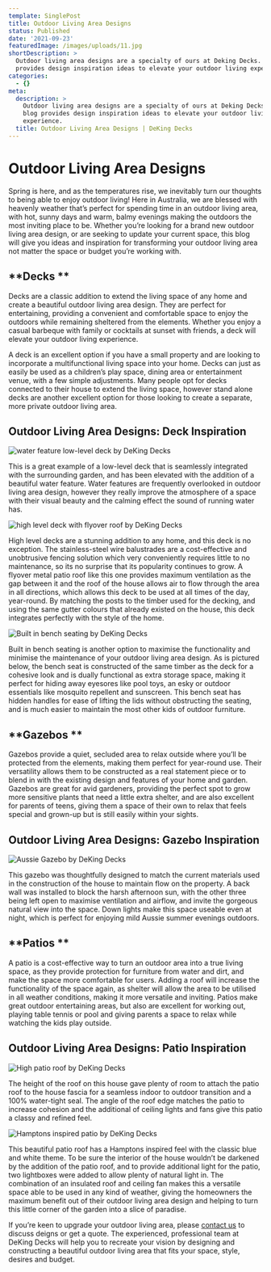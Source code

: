 ```yaml
---
template: SinglePost
title: Outdoor Living Area Designs
status: Published
date: '2021-09-23'
featuredImage: /images/uploads/11.jpg
shortDescription: >
  Outdoor living area designs are a specialty of ours at Deking Decks. This blog
  provides design inspiration ideas to elevate your outdoor living experience. 
categories:
  - {}
meta:
  description: >
    Outdoor living area designs are a specialty of ours at Deking Decks. This
    blog provides design inspiration ideas to elevate your outdoor living
    experience. 
  title: Outdoor Living Area Designs | DeKing Decks
---
```

# Outdoor Living Area Designs 

Spring is here, and as the temperatures rise, we inevitably turn our thoughts to being able to enjoy outdoor living! Here in Australia, we are blessed with heavenly weather that’s perfect for spending time in an outdoor living area, with hot, sunny days and warm, balmy evenings making the outdoors the most inviting place to be. Whether you’re looking for a brand new outdoor living area design, or are seeking to update your current space, this blog will give you ideas and inspiration for transforming your outdoor living area not matter the space or budget you’re working with. 



## **Decks **

Decks are a classic addition to extend the living space of any home and create a beautiful outdoor living area design. They are perfect for entertaining, providing a convenient and comfortable space to enjoy the outdoors while remaining sheltered from the elements. Whether you enjoy a casual barbeque with family or cocktails at sunset with friends, a deck will elevate your outdoor living experience. 

A deck is an excellent option if you have a small property and are looking to incorporate a multifunctional living space into your home. Decks can just as easily be used as a children’s play space, dining area or entertainment venue, with a few simple adjustments. Many people opt for decks connected to their house to extend the living space, however stand alone decks are another excellent option for those looking to create a separate, more private outdoor living area. 

## Outdoor Living Area Designs: Deck Inspiration 

![water feature low-level deck by DeKing Decks](/images/uploads/waterfeaturedeck2.jpg)

This is a great example of a low-level deck that is seamlessly integrated with the surrounding garden, and has been elevated with the addition of a beautiful water feature. Water features are frequently overlooked in outdoor living area design, however they really improve the atmosphere of a space with their visual beauty and the calming effect the sound of running water has. 

![high level deck with flyover roof by DeKing Decks](/images/uploads/bundambadeckpatio.jpg)



High level decks are a stunning addition to any home, and this deck is no exception. The stainless-steel wire balustrades are a cost-effective and unobtrusive fencing solution which very conveniently requires little to no maintenance, so its no surprise that its popularity continues to grow. A flyover metal patio roof like this one provides maximum ventilation as the gap between it and the roof of the house allows air to flow through the area in all directions, which allows this deck to be used at all times of the day, year-round. By matching the posts to the timber used for the decking, and using the same gutter colours that already existed on the house, this deck integrates perfectly with the style of the home.  





![Built in bench seating by DeKing Decks](/images/uploads/9s6upf4itnaxawhrgcsn7w.jpg)

Built in bench seating is another option to maximise the functionality and minimise the maintenance of your outdoor living area design. As is pictured below, the bench seat is constructed of the same timber as the deck for a cohesive look and is dually functional as extra storage space, making it perfect for hiding away eyesores like pool toys, an esky or outdoor essentials like mosquito repellent and sunscreen. This bench seat has hidden handles for ease of lifting the lids without obstructing the seating, and is much easier to maintain the most other kids of outdoor furniture. 



## **Gazebos **

Gazebos provide a quiet, secluded area to relax outside where you’ll be protected from the elements, making them perfect for year-round use. Their versatility allows them to be constructed as a real statement piece or to blend in with the existing design and features of your home and garden. Gazebos are great for avid gardeners, providing the perfect spot to grow more sensitive plants that need a little extra shelter, and are also excellent for parents of teens, giving them a space of their own to relax that feels special and grown-up but is still easily within your sights. 



## Outdoor Living Area Designs: Gazebo Inspiration 

![Aussie Gazebo by DeKing Decks](/images/uploads/alfresco3-1024x897.jpg)

This gazebo was thoughtfully designed to match the current materials used in the construction of the house to maintain flow on the property. A back wall was installed to block the harsh afternoon sun, with the other three being left open to maximise ventilation and airflow, and invite the gorgeous natural view into the space. Down lights make this space useable even at night, which is perfect for enjoying mild Aussie summer evenings outdoors. 



## **Patios **

A patio is a cost-effective way to turn an outdoor area into a true living space, as they provide protection for furniture from water and dirt, and make the space more comfortable for users. Adding a roof will increase the functionality of the space again, as shelter will allow the area to be utilised in all weather conditions, making it more versatile and inviting. Patios make great outdoor entertaining areas, but also are excellent for working out, playing table tennis or pool and giving parents a space to relax while watching the kids play outside. 

## Outdoor Living Area Designs: Patio Inspiration 

![High patio roof by DeKing Decks](/images/uploads/cooldekredlandbay.jpg)

The height of the roof on this house gave plenty of room to attach the patio roof to the house fascia for a seamless indoor to outdoor transition and a 100% water-tight seal. The angle of the roof edge matches the patio to increase cohesion and the additional of ceiling lights and fans give this patio a classy and refined feel. 

![Hamptons inspired patio by DeKing Decks](/images/uploads/cooldekrooflightsvictoriapoint.jpg)

This beautiful patio roof has a Hamptons inspired feel with the classic blue and white theme. To be sure the interior of the house wouldn’t be darkened by the addition of the patio roof, and to provide additional light for the patio, two lightboxes were added to allow plenty of natural light in. The combination of an insulated roof and ceiling fan makes this a versatile space able to be used in any kind of weather, giving the homeowners the maximum benefit out of their outdoor living area design and helping to turn this little corner of the garden into a slice of paradise. 





If you’re keen to upgrade your outdoor living area, please [contact us](https://www.dekingdecks.com.au/contact/) to discuss deigns or get a quote.  The experienced, professional team at DeKing Decks will help you to recreate your vision by designing and constructing a beautiful outdoor living area that fits your space, style, desires and budget.
